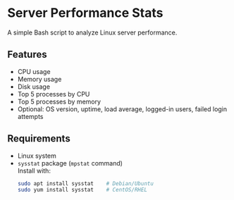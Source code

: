 # Server Performance Stats

A simple Bash script to analyze Linux server performance.

## Features
- CPU usage
- Memory usage
- Disk usage
- Top 5 processes by CPU
- Top 5 processes by memory
- Optional: OS version, uptime, load average, logged-in users, failed login attempts

## Requirements
- Linux system
- `sysstat` package (`mpstat` command)  
  Install with:
  ```bash
  sudo apt install sysstat    # Debian/Ubuntu
  sudo yum install sysstat    # CentOS/RHEL

